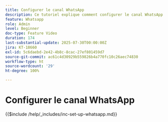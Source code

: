 ```yaml
---
title: Configurer le canal WhatsApp
description: Ce tutoriel explique comment configurer le canal WhatsApp dans Adobe Journey Optimizer pour permettre la diffusion de messages professionnels en temps réel.
feature: Whatsapp
role: Admin
level: Beginner
doc-type: Feature Video
duration: 174
last-substantial-update: 2025-07-30T00:00:00Z
jira: KT-18660
exl-id: 5c6daebd-2e42-4b8c-8cac-27ef801459d7
source-git-commit: ac61c4d30929b559826b4a770fc10c26aec74830
workflow-type: ht
source-wordcount: '29'
ht-degree: 100%

---
```


# Configurer le canal WhatsApp

{{$include /help/_includes/inc-set-up-whatsapp.md}}